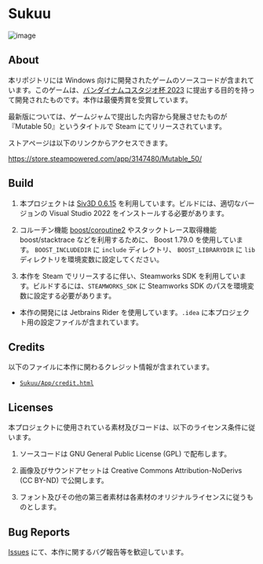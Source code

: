# Sukuu

![image](https://github.com/sashi0034/Sukuu/assets/82739042/e412a320-106f-4471-8537-75701a368077)

## About

本リポジトリには Windows
向けに開発されたゲームのソースコードが含まれています。このゲームは、[バンダイナムコスタジオ杯 2023](https://siv3d.github.io/ja-jp/event/gamejam2023/)
に提出する目的を持って開発されたものです。本作は最優秀賞を受賞しています。

最新版については、ゲームジャムで提出した内容から発展させたものが『Mutable 50』というタイトルで Steam にてリリースされています。

ストアページは以下のリンクからアクセスできます。

https://store.steampowered.com/app/3147480/Mutable_50/

## Build

1. 本プロジェクトは [Siv3D 0.6.15](https://github.com/Siv3D/OpenSiv3D) を利用しています。ビルドには、適切なバージョンの
   Visual Studio 2022 をインストールする必要があります。

1. コルーチン機能 [boost/coroutine2](https://github.com/boostorg/coroutine2) やスタックトレース取得機能 boost/stacktrace
   などを利用するために、 Boost 1.79.0 を使用しています。
   `BOOST_INCLUDEDIR` に `include` ディレクトリ、 `BOOST_LIBRARYDIR` に `lib` ディレクトリを環境変数に設定してください。

1. 本作を Steam でリリースするに伴い、Steamworks SDK を利用しています。ビルドするには、`STEAMWORKS_SDK` に Steamworks SDK
   のパスを環境変数に設定する必要があります。

- 本作の開発には Jetbrains Rider を使用しています。`.idea` に本プロジェクト用の設定ファイルが含まれています。

## Credits

以下のファイルに本作に関わるクレジット情報が含まれています。

- [`Sukuu/App/credit.html`](Sukuu/App/credit.html)

## Licenses
本プロジェクトに使用されている素材及びコードは、以下のライセンス条件に従います。

1. ソースコードは GNU General Public License (GPL) で配布します。

2. 画像及びサウンドアセットは Creative Commons Attribution-NoDerivs (CC BY-ND) で公開します。

3. フォント及びその他の第三者素材は各素材のオリジナルライセンスに従うものとします。

## Bug Reports

[Issues](https://github.com/sashi0034/Sukuu) にて、本作に関するバグ報告等を歓迎しています。
